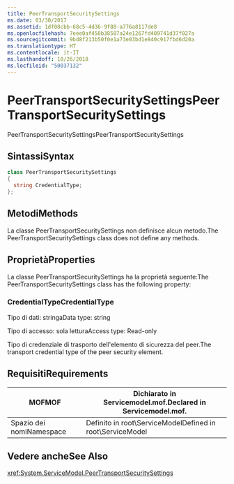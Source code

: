 ```yaml
---
title: PeerTransportSecuritySettings
ms.date: 03/30/2017
ms.assetid: 1df08cbb-68c5-4d36-9f88-a776a8117de8
ms.openlocfilehash: 7eee0af450b38507a24e1267fd409741d37f027a
ms.sourcegitcommit: 9bd8f213b50f0e1a73e03bd1e840c917fbd6d20a
ms.translationtype: HT
ms.contentlocale: it-IT
ms.lasthandoff: 10/26/2018
ms.locfileid: "50037132"
---
```

# <a name="peertransportsecuritysettings"></a><span data-ttu-id="f5ed2-102">PeerTransportSecuritySettings</span><span class="sxs-lookup"><span data-stu-id="f5ed2-102">PeerTransportSecuritySettings</span></span>
<span data-ttu-id="f5ed2-103">PeerTransportSecuritySettings</span><span class="sxs-lookup"><span data-stu-id="f5ed2-103">PeerTransportSecuritySettings</span></span>  
  
## <a name="syntax"></a><span data-ttu-id="f5ed2-104">Sintassi</span><span class="sxs-lookup"><span data-stu-id="f5ed2-104">Syntax</span></span>  
  
```csharp
class PeerTransportSecuritySettings  
{  
  string CredentialType;  
};  
```  
  
## <a name="methods"></a><span data-ttu-id="f5ed2-105">Metodi</span><span class="sxs-lookup"><span data-stu-id="f5ed2-105">Methods</span></span>  
 <span data-ttu-id="f5ed2-106">La classe PeerTransportSecuritySettings non definisce alcun metodo.</span><span class="sxs-lookup"><span data-stu-id="f5ed2-106">The PeerTransportSecuritySettings class does not define any methods.</span></span>  
  
## <a name="properties"></a><span data-ttu-id="f5ed2-107">Proprietà</span><span class="sxs-lookup"><span data-stu-id="f5ed2-107">Properties</span></span>  
 <span data-ttu-id="f5ed2-108">La classe PeerTransportSecuritySettings ha la proprietà seguente:</span><span class="sxs-lookup"><span data-stu-id="f5ed2-108">The PeerTransportSecuritySettings class has the following property:</span></span>  
  
### <a name="credentialtype"></a><span data-ttu-id="f5ed2-109">CredentialType</span><span class="sxs-lookup"><span data-stu-id="f5ed2-109">CredentialType</span></span>  
 <span data-ttu-id="f5ed2-110">Tipo di dati: stringa</span><span class="sxs-lookup"><span data-stu-id="f5ed2-110">Data type: string</span></span>  
  
 <span data-ttu-id="f5ed2-111">Tipo di accesso: sola lettura</span><span class="sxs-lookup"><span data-stu-id="f5ed2-111">Access type: Read-only</span></span>  
  
 <span data-ttu-id="f5ed2-112">Tipo di credenziale di trasporto dell'elemento di sicurezza del peer.</span><span class="sxs-lookup"><span data-stu-id="f5ed2-112">The transport credential type of the peer security element.</span></span>  
  
## <a name="requirements"></a><span data-ttu-id="f5ed2-113">Requisiti</span><span class="sxs-lookup"><span data-stu-id="f5ed2-113">Requirements</span></span>  
  
|<span data-ttu-id="f5ed2-114">MOF</span><span class="sxs-lookup"><span data-stu-id="f5ed2-114">MOF</span></span>|<span data-ttu-id="f5ed2-115">Dichiarato in Servicemodel.mof.</span><span class="sxs-lookup"><span data-stu-id="f5ed2-115">Declared in Servicemodel.mof.</span></span>|  
|---------|-----------------------------------|  
|<span data-ttu-id="f5ed2-116">Spazio dei nomi</span><span class="sxs-lookup"><span data-stu-id="f5ed2-116">Namespace</span></span>|<span data-ttu-id="f5ed2-117">Definito in root\ServiceModel</span><span class="sxs-lookup"><span data-stu-id="f5ed2-117">Defined in root\ServiceModel</span></span>|  
  
## <a name="see-also"></a><span data-ttu-id="f5ed2-118">Vedere anche</span><span class="sxs-lookup"><span data-stu-id="f5ed2-118">See Also</span></span>  
 <xref:System.ServiceModel.PeerTransportSecuritySettings>
